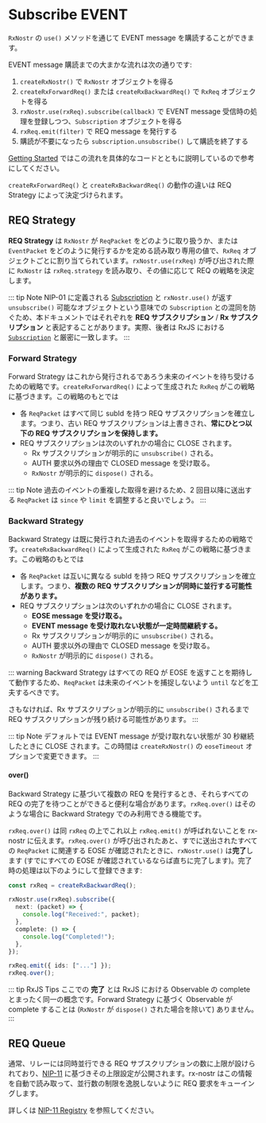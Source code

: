 # Subscribe EVENT

`RxNostr` の `use()` メソッドを通じて EVENT message を購読することができます。

EVENT message 購読までの大まかな流れは次の通りです:

1. `createRxNostr()` で `RxNostr` オブジェクトを得る
2. `createRxForwardReq()` または `createRxBackwardReq()` で `RxReq` オブジェクトを得る
3. `rxNostr.use(rxReq).subscribe(callback)` で EVENT message 受信時の処理を登録しつつ、`Subscription` オブジェクトを得る
4. `rxReq.emit(filter)` で REQ message を発行する
5. 購読が不要になったら `subscription.unsubscribe()` して購読を終了する

[Getting Started](./getting-started.md) ではこの流れを具体的なコードとともに説明しているので参考にしてください。

`createRxForwardReq()` と `createRxBackwardReq()` の動作の違いは REQ Strategy によって決定づけられます。

## REQ Strategy

**REQ Strategy** は `RxNostr` が `ReqPacket` をどのように取り扱うか、または `EventPacket` をどのように発行するかを定める読み取り専用の値で、`RxReq` オブジェクトごとに割り当てられています。`rxNostr.use(rxReq)` が呼び出された際に `RxNostr` は `rxReq.strategy` を読み取り、その値に応じて REQ の戦略を決定します。

::: tip Note
NIP-01 に定義される [Subscription](https://github.com/nostr-protocol/nips/blob/master/01.md#from-client-to-relay-sending-events-and-creating-subscriptions) と `rxNostr.use()` が返す `unsubscribe()` 可能なオブジェクトという意味での `Subscription` との混同を防ぐため、本ドキュメントではそれぞれを **REQ サブスクリプション** / **Rx サブスクリプション** と表記することがあります。実際、後者は RxJS における [`Subscription`](https://rxjs.dev/guide/subscription) と厳密に一致します。
:::

### Forward Strategy

Forward Strategy はこれから発行されるであろう未来のイベントを待ち受けるための戦略です。`createRxForwardReq()` によって生成された `RxReq` がこの戦略に基づきます。この戦略のもとでは

- 各 `ReqPacket` はすべて同じ subId を持つ REQ サブスクリプションを確立します。つまり、古い REQ サブスクリプションは上書きされ、**常にひとつ以下の REQ サブスクリプションを保持します。**
- REQ サブスクリプションは次のいずれかの場合に CLOSE されます。
  - Rx サブスクリプションが明示的に `unsubscribe()` される。
  - AUTH 要求以外の理由で CLOSED message を受け取る。
  - `RxNostr` が明示的に `dispose()` される。

::: tip Note
過去のイベントの重複した取得を避けるため、2 回目以降に送出する `ReqPacket` は `since` や `limit` を調整すると良いでしょう。
:::

### Backward Strategy

Backward Strategy は既に発行された過去のイベントを取得するための戦略です。`createRxBackwardReq()` によって生成された `RxReq` がこの戦略に基づきます。この戦略のもとでは

- 各 `ReqPacket` は互いに異なる subId を持つ REQ サブスクリプションを確立します。つまり、**複数の REQ サブスクリプションが同時に並行する可能性があります。**
- REQ サブスクリプションは次のいずれかの場合に CLOSE されます。
  - **EOSE message を受け取る。**
  - **EVENT message を受け取れない状態が一定時間継続する。**
  - Rx サブスクリプションが明示的に `unsubscribe()` される。
  - AUTH 要求以外の理由で CLOSED message を受け取る。
  - `RxNostr` が明示的に `dispose()` される。

::: warning
Backward Strategy はすべての REQ が EOSE を返すことを期待して動作するため、`ReqPacket` は未来のイベントを捕捉しないよう `until` などを工夫するべきです。

さもなければ、Rx サブスクリプションが明示的に `unsubscribe()` されるまで REQ サブスクリプションが残り続ける可能性があります。
:::

::: tip Note
デフォルトでは EVENT message が受け取れない状態が 30 秒継続したときに CLOSE されます。この時間は `createRxNostr()` の `eoseTimeout` オプションで変更できます。
:::

#### over()

Backward Strategy に基づいて複数の REQ を発行するとき、それらすべての REQ の完了を待つことができると便利な場合があります。`rxReq.over()` はそのような場合に Backward Strategy でのみ利用できる機能です。

`rxReq.over()` は同 `rxReq` の上でこれ以上 `rxReq.emit()` が呼ばれないことを rx-nostr に伝えます。`rxReq.over()` が呼び出されたあと、すでに送出されたすべての `ReqPacket` に関連する EOSE が確認されたときに、`rxNostr.use()` は**完了**します (すでにすべての EOSE が確認されているならば直ちに完了します)。完了時の処理は以下のようにして登録できます:

```ts
const rxReq = createRxBackwardReq();

rxNostr.use(rxReq).subscribe({
  next: (packet) => {
    console.log("Received:", packet);
  },
  complete: () => {
    console.log("Completed!");
  },
});

rxReq.emit({ ids: ["..."] });
rxReq.over();
```

::: tip RxJS Tips
ここでの **完了** とは RxJS における Observable の complete とまったく同一の概念です。Forward Strategy に基づく Observable が complete することは (`RxNostr` が `dispose()` された場合を除いて) ありません。
:::

## REQ Queue

通常、リレーには同時並行できる REQ サブスクリプションの数に上限が設けられており、[NIP-11](https://github.com/nostr-protocol/nips/blob/master/11.md) に基づきその上限設定が公開されます。rx-nostr はこの情報を自動で読み取って、並行数の制限を逸脱しないように REQ 要求をキューイングします。

詳しくは [NIP-11 Registry](./nip11-registry.md) を参照してください。

